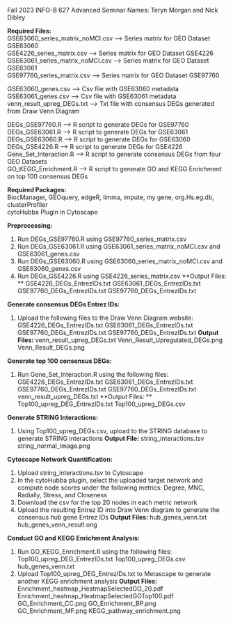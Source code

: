 Fall 2023 INFO-B 627 Advanced Seminar 
Names: Teryn Morgan and Nick Dibley 

**Required Files:**<br />
GSE63060_series_matrix_noMCI.csv —> Series matrix for GEO Dataset GSE63060<br />
GSE4226_series_matrix.csv —> Series matrix for GEO Dataset GSE4226<br />
GSE63061_series_matrix_noMCI.csv —> Series matrix for GEO Dataset GSE63061<br />
GSE97760_series_matrix.csv —> Series matrix for GEO Dataset GSE97760<br />

GSE63060_genes.csv —> Csv file with GSE63060 metadata<br />
GSE63061_genes.csv —> Csv file with GSE63061 metadata<br />
venn_result_upreg_DEGs.txt —> Txt file with consensus DEGs generated from Draw Venn Diagram <br />

DEGs_GSE97760.R —> R script to generate DEGs for GSE97760<br />
DEGs_GSE63061.R —> R script to generate DEGs for GSE63061<br />
DEGs_GSE63060.R —> R script to generate DEGs for GSE63060<br />
DEGs_GSE4226.R —> R script to generate DEGs for GSE4226<br />
Gene_Set_Interaction.R —> R script to generate consensus DEGs from four GEO Datasets<br />
GO_KEGG_Enrichment.R —> R script to generate GO and KEGG Enrichment on top 100 consensus DEGs<br />

**Required Packages:**<br />
BiocManager, GEOquery, edgeR, limma, impute, my gene, org.Hs.eg.db, clusterProfiler<br />
cytoHubba Plugin in Cytoscape 

**Preprocessing:**
1. Run DEGs_GSE97760.R using GSE97760_series_matrix.csv 
2. Run DEGs_GSE63061.R using GSE63061_series_matrix_noMCI.csv and GSE63061_genes.csv 
3. Run DEGs_GSE63060.R using GSE63060_series_matrix_noMCI.csv and GSE63060_genes.csv 
4. Run DEGs_GSE4226.R using GSE4226_series_matrix.csv 
**Output Files: **
  GSE4226_DEGs_EntrezIDs.txt
  GSE63061_DEGs_EntrezIDs.txt
  GSE97760_DEGs_EntrezIDs.txt
  GSE97760_DEGs_EntrezIDs.txt

**Generate consensus DEGs Entrez IDs:**
1. Upload the following files to the Draw Venn Diagram website:
	GSE4226_DEGs_EntrezIDs.txt
	GSE63061_DEGs_EntrezIDs.txt
	GSE97760_DEGs_EntrezIDs.txt
	GSE97760_DEGs_EntrezIDs.txt
**Output Files:**
  venn_result_upreg_DEGs.txt
  Venn_Result_Upregulated_DEGs.png
  Venn_Result_DEGs.png

**Generate top 100 consensus DEGs:**
1. Run Gene_Set_Interaction.R using the following files: 
	GSE4226_DEGs_EntrezIDs.txt
	GSE63061_DEGs_EntrezIDs.txt
	GSE97760_DEGs_EntrezIDs.txt
	GSE97760_DEGs_EntrezIDs.txt
	venn_result_upreg_DEGs.txt 
**Output Files: **
	Top100_upreg_DEG_EntrezIDs.txt
	Top100_upreg_DEGs.csv

**Generate STRING Interactions:**
1. Using Top100_upreg_DEGs.csv, upload to the STRING database to generate STRING interactions 
**Output File:**
  string_interactions.tsv
  string_normal_image.png


**Cytoscape Network Quantification:**
1. Upload string_interactions.tsv to Cytoscape
2. In the cytoHubba plugin, select the uploaded target network and compute node scores under the following metrics: Degree, MNC, Radially, Stress, and Closeness
3. Download the csv for the top 20 nodes in each metric network
4. Upload the resulting Entrez ID into Draw Venn diagram to generate the consensus hub gene Entrez IDs
**Output Files:**
	hub_genes_venn.txt
  hub_genes_venn_result.ong

**Conduct GO and KEGG Enrichment Analysis:**
1. Run GO_KEGG_Enrichment.R using the following files: 
	Top100_upreg_DEG_EntrezIDs.txt
	Top100_upreg_DEGs.csv
	hub_genes_venn.txt
2. Upload Top100_upreg_DEG_EntrezIDs.txt to Metascape to generate another KEGG enrichment analysis
**Output Files:**
	Enrichment_heatmap_HeatmapSelectedGO_20.pdf
  Enrichment_heatmap_HeatmapSelectedGOTop100.pdf
  GO_Enrichment_CC.png
  GO_Enrichment_BP.png
  GO_Enrichment_MF.png
  KEGG_pathway_enrichment.png
